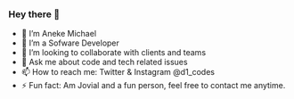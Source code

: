 ### Hey there 👋

- 🔭 I’m Aneke Michael
- 🌱 I’m a Sofware Developer
- 👯 I’m looking to collaborate with clients and teams
- 💬 Ask me about code and tech related issues
- 📫 How to reach me: Twitter & Instagram @d1_codes
- ⚡ Fun fact: Am Jovial and a fun person, feel free to contact me anytime.

<!--
**anekemichael/anekemichael** is a ✨ _special_ ✨ repository because its `README.md` (this file) appears on your GitHub profile.

Here are some ideas to get you started:


-->
